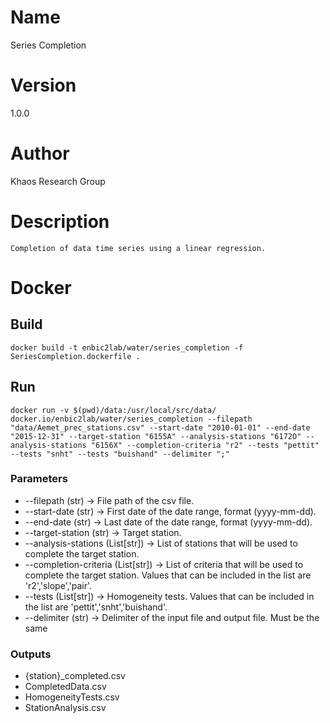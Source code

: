 # Name
Series Completion 

# Version
1.0.0

# Author
Khaos Research Group

# Description

```
Completion of data time series using a linear regression.
```

# Docker
## Build
```shell
docker build -t enbic2lab/water/series_completion -f SeriesCompletion.dockerfile .
```
## Run
```shell
docker run -v $(pwd)/data:/usr/local/src/data/ docker.io/enbic2lab/water/series_completion --filepath "data/Aemet_prec_stations.csv" --start-date "2010-01-01" --end-date "2015-12-31" --target-station "6155A" --analysis-stations "6172O" --analysis-stations "6156X" --completion-criteria "r2" --tests "pettit" --tests "snht" --tests "buishand" --delimiter ";"
```

### Parameters
* --filepath (str) -> File path of the csv file.
* --start-date (str) -> First date of the date range, format (yyyy-mm-dd).
* --end-date (str) -> Last date of the date range, format (yyyy-mm-dd).
* --target-station (str) -> Target station.
* --analysis-stations (List[str]) -> List of stations that will be used to complete the target station.
* --completion-criteria (List[str]) -> List of criteria that will be used to complete the target station. Values that can be included in the list are 'r2','slope','pair'.
* --tests (List[str]) -> Homogeneity tests. Values that can be included in the list are 'pettit','snht','buishand'.
* --delimiter (str) -> Delimiter of the input file and output file. Must be the same

### Outputs
* {station}_completed.csv
* CompletedData.csv
* HomogeneityTests.csv
* StationAnalysis.csv